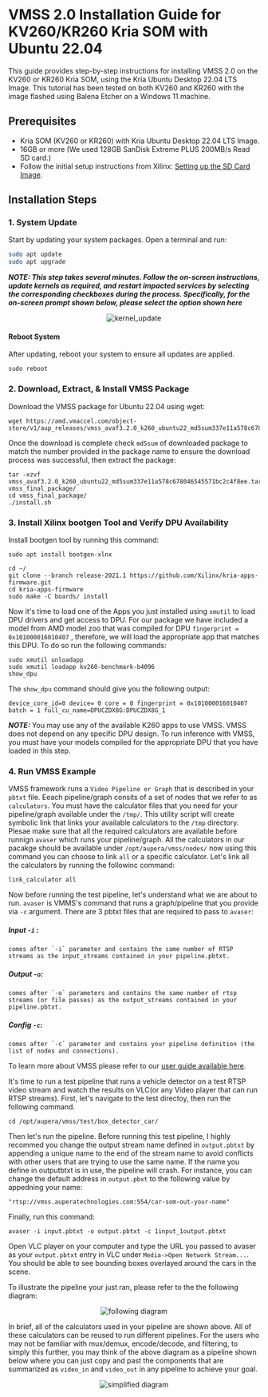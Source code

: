 # VMSS 2.0 Installation Guide for KV260/KR260 Kria SOM with Ubuntu 22.04

This guide provides step-by-step instructions for installing VMSS 2.0 on the KV260 or KR260 Kria SOM, using the Kria Ubuntu Desktop 22.04 LTS Image. This tutorial has been tested on both KV260 and KR260 with the image flashed using Balena Etcher on a Windows 11 machine.

## Prerequisites

- Kria SOM (KV260 or KR260) with Kria Ubuntu Desktop 22.04 LTS Image.
- 16GB or more (We used 128GB SanDisk Extreme PLUS 200MB/s Read SD card.)
- Follow the initial setup instructions from Xilinx: [Setting up the SD Card Image](https://www.xilinx.com/products/som/kria/kv260-vision-starter-kit/kv260-getting-started-ubuntu/setting-up-the-sd-card-image.html).

## Installation Steps

### 1. System Update
Start by updating your system packages. Open a terminal and run:
   ```bash
   sudo apt update
   sudo apt upgrade
   ```
***NOTE: This step takes several minutes. Follow the on-screen instructions, update kernels as required, and restart impacted services by selecting the corresponding checkboxes during the process. Specifically, for the on-screen prompt shown below, please select the option shown here***

<div align="center">
  <img src="kernel_update.jpg" alt="kernel_update">
</div>

#### Reboot System
After updating, reboot your system to ensure all updates are applied.
```
sudo reboot
```

### 2. Download, Extract, & Install VMSS Package
Download the VMSS package for Ubuntu 22.04 using wget:

```
wget https://amd.vmaccel.com/object-store/v1/aup_releases/vmss_avaf3.2.0_k260_ubuntu22_md5sum337e11a578c678046545571bc2c4f8ee.tar.gz
```

Once the download is complete check `md5sum` of downloaded package to match the number provided in the package name to ensure the download process was successful, then extract the package:

```
tar -xzvf vmss_avaf3.2.0_k260_ubuntu22_md5sum337e11a578c678046545571bc2c4f8ee.tar.gz 
vmss_final_package/
cd vmss_final_package/
./install.sh
```

### 3. Install Xilinx bootgen Tool and Verify DPU Availability

Install bootgen tool by running this command:
```
sudo apt install bootgen-xlnx
```

```
cd ~/
git clone --branch release-2021.1 https://github.com/Xilinx/kria-apps-firmware.git
cd kria-apps-firmware
sudo make -C boards/ install
```

Now it's time to load one of the Apps you just installed using `xmutil` to load DPU drivers and get access to DPU. For our package we have included a model from AMD model zoo that was compiled for DPU `fingerprint = 0x101000016010407` , therefore, we will load the appropriate app that matches this DPU. To do so run the following commands:
```
sudo xmutil unloadapp
sudo xmutil loadapp kv260-benchmark-b4096
show_dpu
```

The `show_dpu` command should give you the following output:
```
device_core_id=0 device= 0 core = 0 fingerprint = 0x101000016010407 batch = 1 full_cu_name=DPUCZDX8G:DPUCZDX8G_1
```

*****NOTE:***** You may use any of the available K260 apps to use VMSS. VMSS does not depend on any specific DPU design. To run inference with VMSS, you must have your models compiled for the appropriate DPU that you have loaded in this step.



### 4. Run VMSS Example

VMSS framework runs a `Video Pipeline or Graph` that is described in your `pbtxt` file. Eeach pipeline/graph consits of a set of nodes that we refer to as `calculators`. You must have the calculator files that you need for your pipeline/graph available under the `/tmp/`. This utility script will create symbolic link that links your available calculators to the `/tmp` directory. Plesae make sure that all the required calculators are available before runnign `avaser` which runs your pipeline/graph. All the calculators in our pacakge should be available under `/opt/aupera/vmss/nodes/` now using this command you can choose to link `all` or a specific calculator. Let's link all the calculators by running the followinc command:

```
link_calculator all
```

Now before running the test pipeline, let's understand what we are about to run. `avaser` is VMMS's command that runs a graph/pipeline that you provide via `-c` argument. There are 3 pbtxt files that are required to pass to `avaser`: 

##### Input `-i` : 
    comes after `-i` parameter and contains the same number of RTSP streams as the input_streams contained in your pipeline.pbtxt. 

##### Output `-o`: 
    comes after `-o` parameters and contains the same number of rtsp streams (or file passes) as the output_streams contained in your pipeline.pbtxt. 

##### Config `-c`: 
    comes after `-c` parameter and contains your pipeline definition (the list of nodes and connections). 

To learn more about VMSS please refer to our [user guide available here](https://auperatechvancouver.sharepoint.com/Shared%20Documents/Forms/AllItems.aspx?id=%2FShared%20Documents%2Freleases%2Fvmss2%2E0%5Favaf%5Favas%5Favac%2Fuser%5Fguides&p=true&ga=1).

It's time to run a test pipeline that runs a vehicle detector on a test RTSP video stream and watch the results on VLC(or any Video player that can run RTSP streams). First, let's navigate to the test directoy, then run the following command.

```
cd /opt/aupera/vmss/test/box_detector_car/
```
Then let's run the pipeline. Before running this test pipeline, I highly recommed you change the output stream name defined in `output.pbtxt` by appending a unique name to the end of the stream name to avoid conflicts with other users that are trying to use the same name. If the name you define in outputbtxt is in use, the pipeline will crash. For instance, you can change the default address in `output.pbxt` to the following value by appedning your name:

```
"rtsp://vmss.auperatechnologies.com:554/car-som-out-your-name"
```

Finally, run this command:

```
avaser -i input.pbtxt -o output.pbtxt -c 1input_1output.pbtxt
```

Open VLC player on your computer and type the URL you passed to avaser as your `output.pbtxt` entry in VLC under `Media->Open Network Stream...`. You should be able to see bounding boxes overlayed around the cars in the scene. 

To illustrate the pipeline your just ran, please refer to the the following diagram: 
<div align="center">
  <img src="box_detector_visualizer.png" alt="following diagram">
</div>

In brief, all of the calculators used in your pipeline are shown above. All of these calculators can be reused to run different pipelines. For the users who may not be familiar with mux/demux, encode/decode, and filtering, to simply this further, you may think of the above diagram as a pipeline shown below where you can just copy and past the components that are summarized as `video_in` and `video_out` in any pipeline to achieve your goal.
<div align="center">
  <img src="simplified_graph.png" alt="simplified diagram">
</div>



